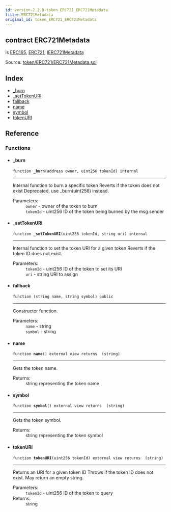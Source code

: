 ```yaml
---
id: version-2.2.0-token_ERC721_ERC721Metadata
title: ERC721Metadata
original_id: token_ERC721_ERC721Metadata
---
```


<div class="contract-doc"><div class="contract"><h2 class="contract-header"><span class="contract-kind">contract</span> ERC721Metadata</h2><p class="base-contracts"><span>is</span> <a href="introspection_ERC165.html">ERC165</a><span>, </span><a href="token_ERC721_ERC721.html">ERC721</a><span>, </span><a href="token_ERC721_IERC721Metadata.html">IERC721Metadata</a></p><div class="source">Source: <a href="https://github.com/OpenZeppelin/zeppelin-solidity/blob/v2.2.0/contracts/token/ERC721/ERC721Metadata.sol" target="_blank">token/ERC721/ERC721Metadata.sol</a></div></div><div class="index"><h2>Index</h2><ul><li><a href="token_ERC721_ERC721Metadata.html#_burn">_burn</a></li><li><a href="token_ERC721_ERC721Metadata.html#_setTokenURI">_setTokenURI</a></li><li><a href="token_ERC721_ERC721Metadata.html#">fallback</a></li><li><a href="token_ERC721_ERC721Metadata.html#name">name</a></li><li><a href="token_ERC721_ERC721Metadata.html#symbol">symbol</a></li><li><a href="token_ERC721_ERC721Metadata.html#tokenURI">tokenURI</a></li></ul></div><div class="reference"><h2>Reference</h2><div class="functions"><h3>Functions</h3><ul><li><div class="item function"><span id="_burn" class="anchor-marker"></span><h4 class="name">_burn</h4><div class="body"><code class="signature">function <strong>_burn</strong><span>(address owner, uint256 tokenId) </span><span>internal </span></code><hr/><div class="description"><p>Internal function to burn a specific token Reverts if the token does not exist Deprecated, use _burn(uint256) instead.</p></div><dl><dt><span class="label-parameters">Parameters:</span></dt><dd><div><code>owner</code> - owner of the token to burn</div><div><code>tokenId</code> - uint256 ID of the token being burned by the msg.sender</div></dd></dl></div></div></li><li><div class="item function"><span id="_setTokenURI" class="anchor-marker"></span><h4 class="name">_setTokenURI</h4><div class="body"><code class="signature">function <strong>_setTokenURI</strong><span>(uint256 tokenId, string uri) </span><span>internal </span></code><hr/><div class="description"><p>Internal function to set the token URI for a given token Reverts if the token ID does not exist.</p></div><dl><dt><span class="label-parameters">Parameters:</span></dt><dd><div><code>tokenId</code> - uint256 ID of the token to set its URI</div><div><code>uri</code> - string URI to assign</div></dd></dl></div></div></li><li><div class="item function"><span id="fallback" class="anchor-marker"></span><h4 class="name">fallback</h4><div class="body"><code class="signature">function <strong></strong><span>(string name, string symbol) </span><span>public </span></code><hr/><div class="description"><p>Constructor function.</p></div><dl><dt><span class="label-parameters">Parameters:</span></dt><dd><div><code>name</code> - string</div><div><code>symbol</code> - string</div></dd></dl></div></div></li><li><div class="item function"><span id="name" class="anchor-marker"></span><h4 class="name">name</h4><div class="body"><code class="signature">function <strong>name</strong><span>() </span><span>external </span><span>view </span><span>returns  (string) </span></code><hr/><div class="description"><p>Gets the token name.</p></div><dl><dt><span class="label-return">Returns:</span></dt><dd>string representing the token name</dd></dl></div></div></li><li><div class="item function"><span id="symbol" class="anchor-marker"></span><h4 class="name">symbol</h4><div class="body"><code class="signature">function <strong>symbol</strong><span>() </span><span>external </span><span>view </span><span>returns  (string) </span></code><hr/><div class="description"><p>Gets the token symbol.</p></div><dl><dt><span class="label-return">Returns:</span></dt><dd>string representing the token symbol</dd></dl></div></div></li><li><div class="item function"><span id="tokenURI" class="anchor-marker"></span><h4 class="name">tokenURI</h4><div class="body"><code class="signature">function <strong>tokenURI</strong><span>(uint256 tokenId) </span><span>external </span><span>view </span><span>returns  (string) </span></code><hr/><div class="description"><p>Returns an URI for a given token ID Throws if the token ID does not exist. May return an empty string.</p></div><dl><dt><span class="label-parameters">Parameters:</span></dt><dd><div><code>tokenId</code> - uint256 ID of the token to query</div></dd><dt><span class="label-return">Returns:</span></dt><dd>string</dd></dl></div></div></li></ul></div></div></div>
